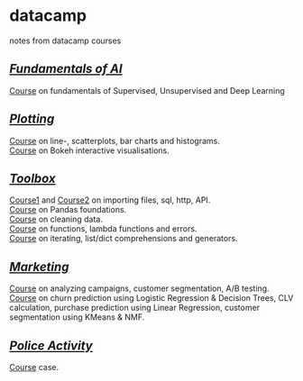 # datacamp
notes from datacamp courses

## [_Fundamentals of AI_](https://github.com/PonyCony/datacamp/blob/master/Fundamentals%20of%20AI.ipynb)
[Course](https://www.datacamp.com/courses/fundamentals-of-ai) on fundamentals of Supervised, Unsupervised and Deep Learning

## [_Plotting_](https://github.com/PonyCony/datacamp/blob/master/Plotting.ipynb)
[Course](https://www.datacamp.com/courses/introduction-to-data-science-in-python) on line-, scatterplots, bar charts and histograms.<br>
[Course](https://www.datacamp.com/courses/interactive-data-visualization-with-bokeh) on Bokeh interactive visualisations.

## [_Toolbox_](https://github.com/PonyCony/datacamp/blob/master/Toolbox.ipynb)
[Course1](https://www.datacamp.com/courses/importing-data-in-python-part-1) and [Course2](https://www.datacamp.com/courses/importing-data-in-python-part-2) on  importing files, sql, http, API.</br>
[Course](https://www.datacamp.com/courses/pandas-foundations) on Pandas foundations. </br>
[Course](https://www.datacamp.com/courses/cleaning-data-in-python) on cleaning data. </br>
[Course](https://www.datacamp.com/courses/python-data-science-toolbox-part-1) on functions, lambda functions and errors. </br>
[Course](https://www.datacamp.com/courses/python-data-science-toolbox-part-2) on iterating, list/dict comprehensions and generators. </br>

## [_Marketing_](https://github.com/PonyCony/datacamp/blob/master/Marketing.ipynb)
[Course](https://www.datacamp.com/courses/analyzing-marketing-campaigns-with-pandas) on analyzing campaigns, customer segmentation, A/B testing. </br>
[Course](https://www.datacamp.com/courses/machine-learning-for-marketing-in-python) on churn prediction using Logistic Regression & Decision Trees, CLV calculation, purchase prediction using Linear Regression, customer segmentation using KMeans & NMF.</br>

## [_Police Activity_](https://github.com/PonyCony/datacamp/blob/master/Police%20activity.ipynb)
[Course](https://www.datacamp.com/courses/analyzing-police-activity-with-pandas) case.
